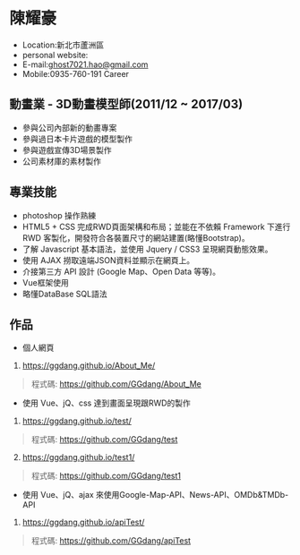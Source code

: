 # 陳耀豪
* Location:新北市蘆洲區
* personal website:
* E-mail:ghost7021.hao@gmail.com
* Mobile:0935-760-191
Career
## 動畫業 - 3D動畫模型師(2011/12 ~ 2017/03)
* 參與公司內部新的動畫專案
* 參與過日本卡片遊戲的模型製作
* 參與遊戲宣傳3D場景製作
* 公司素材庫的素材製作
## 專業技能
* photoshop 操作熟練
* HTML5 + CSS 完成RWD頁面架構和布局；並能在不依賴 Framework 下進行 RWD 客製化，開發符合各裝置尺寸的網站建置(略懂Bootstrap)。
* 了解 Javascript 基本語法，並使用 Jquery / CSS3 呈現網頁動態效果。
* 使用 AJAX 撈取遠端JSON資料並顯示在網頁上。
* 介接第三方 API 設計 (Google Map、Open Data 等等)。
* Vue框架使用
* 略懂DataBase SQL語法
## 作品
* 個人網頁
1. https://ggdang.github.io/About_Me/
> 程式碼: https://github.com/GGdang/About_Me
* 使用 Vue、jQ、css 達到畫面呈現跟RWD的製作
1. https://ggdang.github.io/test/
> 程式碼: https://github.com/GGdang/test
2. https://ggdang.github.io/test1/
> 程式碼: https://github.com/GGdang/test1
* 使用 Vue、jQ、ajax 來使用Google-Map-API、News-API、OMDb&TMDb-API
1. https://ggdang.github.io/apiTest/
> 程式碼: https://github.com/GGdang/apiTest

